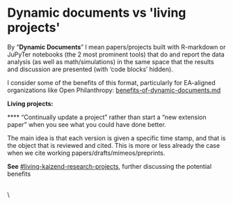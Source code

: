 # Dynamic documents vs 'living projects'

By “**Dynamic Documents**” I mean papers/projects built with R-markdown or JuPyTer notebooks (the 2 most prominent tools) that do and report the data analysis (as well as math/simulations) in the same space that the results and discussion are presented (with ‘code blocks’ hidden).

I consider some of the benefits of this format, particularly for EA-aligned organizations like Open Philanthropy: [benefits-of-dynamic-documents.md](benefits-of-dynamic-documents.md "mention")



**Living projects:**

&#x20;**** “Continually update a project” rather than start a “new extension paper” when you see what you could have done better.



The main idea is that each version is given a specific time stamp, and that is the object that is reviewed and cited. This is more or less already the case when we cite working papers/drafts/mimeos/preprints.

**See** [#living-kaizend-research-projects](living-research-projects.md#living-kaizend-research-projects "mention"), further discussing the potential benefits



\
\
